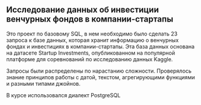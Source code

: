 ## Исследование данных об инвестиции венчурных фондов в компании-стартапы

Это проект по базовому SQL, в нем необходимо было сделать 23 запроса к базе данных, которая хранит информацию о венчурных фондах и инвестициях в компании-стартапы. Эта база данных основана на датасете Startup Investments, опубликованном на популярной платформе для соревнований по исследованию данных Kaggle.

Запросы были распределены по нарастанию сложности. Проверялось знание принципов работы с датой, текстом, агрегирующими функциями и разными типами джойнов. 

В курсе использовался диалект PostgreSQL
